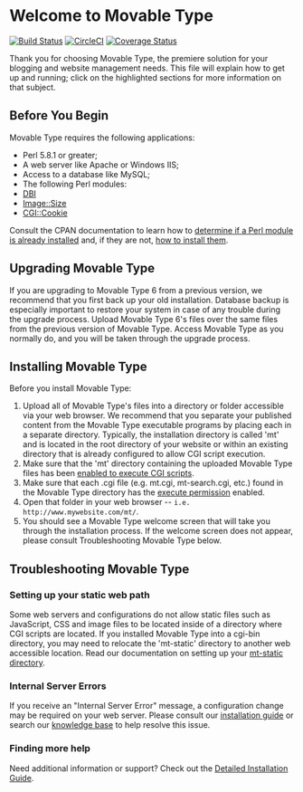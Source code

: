 Welcome to Movable Type
=============
[![Build Status](https://travis-ci.org/movabletype/movabletype.svg?branch=support-6.5x)](https://travis-ci.org/movabletype/movabletype)
[![CircleCI](https://circleci.com/gh/movabletype/movabletype/tree/support-6.5x.svg?style=svg&circle-token=698358bf40b4ca0bda1e4e9571ffce0cb5584d41)](https://circleci.com/gh/movabletype/movabletype/tree/support-6.5x)
[![Coverage Status](https://coveralls.io/repos/github/movabletype/movabletype/badge.svg?branch=support-6.5x)](https://coveralls.io/github/movabletype/movabletype?branch=support-6.5x)

Thank you for choosing Movable Type, the premiere solution for your blogging and website management needs.
This file will explain how to get up and running; click on the highlighted sections for more information on that subject.

Before You Begin
--------

Movable Type requires the following applications:

* Perl 5.8.1 or greater;
* A web server like Apache or Windows IIS;
* Access to a database like MySQL;
* The following Perl modules:
 * [DBI](https://metacpan.org/pod/DBI)
 * [Image::Size](https://metacpan.org/pod/Image::Size)
 * [CGI::Cookie](https://metacpan.org/pod/CGI::Cookie)

Consult the CPAN documentation to learn how to [determine if a Perl module is already installed](http://www.cpan.org/misc/cpan-faq.html#How_installed_modules) and,
if they are not, [how to install them](http://www.cpan.org/misc/cpan-faq.html#How_install_Perl_modules).

Upgrading Movable Type
--------
If you are upgrading to Movable Type 6 from a previous version, we recommend that you first back up your old installation.
Database backup is especially important to restore your system in case of any trouble during the upgrade process.
Upload Movable Type 6's files over the same files from the previous version of Movable Type.
Access Movable Type as you normally do, and you will be taken through the upgrade process.

Installing Movable Type
--------

Before you install Movable Type:

1. Upload all of Movable Type's files into a directory or folder accessible via your web browser. We recommend that you separate your published content from the Movable Type executable programs by placing each in a separate directory. Typically, the installation directory is called 'mt' and is located in the root directory of your website or within an existing directory that is already configured to allow CGI script execution.
2. Make sure that the 'mt' directory containing the uploaded Movable Type files has been <a href="http://httpd.apache.org/docs/2.0/howto/cgi.html#nonscriptalias">enabled to execute CGI scripts</a>.
3. Make sure that each .cgi file (e.g. mt.cgi, mt-search.cgi, etc.) found in the Movable Type directory has the <a href="http://www.elated.com/articles/understanding-permissions/">execute permission</a> enabled.
4. Open that folder in your web browser -- `i.e. http://www.mywebsite.com/mt/`.
5. You should see a Movable Type welcome screen that will take you through the installation process. If the welcome screen does not appear, please consult Troubleshooting Movable Type below.

Troubleshooting Movable Type
--------

### Setting up your static web path

Some web servers and configurations do not allow static files such as JavaScript, CSS and image files to be located inside of a directory where CGI scripts are located. If you installed Movable Type into a cgi-bin directory, you may need to relocate the 'mt-static' directory to another web accessible location. Read our documentation on setting up your [mt-static directory](http://www.sixapart.com/movabletype/kb/installation/images_styles_a.html).

### Internal Server Errors

If you receive an "Internal Server Error" message, a configuration change may be required on your web server. Please consult our [installation guide](http://www.movabletype.org/documentation/installation/) or search our [knowledge base](http://www.sixapart.com/movabletype/kb/) to help resolve this issue.

### Finding more help

Need additional information or support? Check out the [Detailed Installation Guide](http://www.movabletype.org/documentation/installation/).
